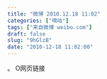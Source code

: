 ```yaml
---
title: "微博 2010.12.18 11:02"
categories: ["嘀咕"]
tags: ["来自微博 weibo.com"]
draft: false
slug: "9hGlzB"
date: "2010-12-18 11:02:00"
---
```


<p>。 O网页链接 ​​​​</p>
